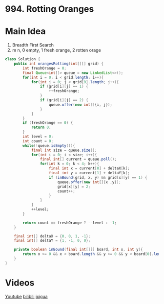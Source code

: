 # 994. Rotting Oranges

# Main Idea
1. Breadth First Search
2. m n, 0 empty, 1 fresh orange, 2 rotten orage

```java
class Solution {
    public int orangesRotting(int[][] grid) {
        int freshOrange = 0;
        final Queue<int[]> queue = new LinkedList<>();
        for(int i = 0; i < grid.length; i++){
            for(int j = 0; j < grid[0].length; j++){
                if (grid[i][j] == 1) {
                    ++freshOrange;
                }
                if (grid[i][j] == 2) {
                    queue.offer(new int[]{i, j});
                }
            }
        }
        if (freshOrange == 0) {
            return 0;
        }
        int level = 0;
        int count = 0;
        while(!queue.isEmpty()){
            final int size = queue.size();
            for(int i = 0; i < size; i++){
                final int[] current = queue.poll();
                for(int k = 0; k < 4; k++){
                    final int x = current[0] + deltaX[k];
                    final int y = current[1] + deltaY[k];
                    if (inBound(grid, x, y) && grid[x][y] == 1) {
                        queue.offer(new int[]{x ,y});
                        grid[x][y] = 2;
                        count++;
                    }
                }
            }
            ++level;
        }

        return count == freshOrange ? --level : -1;
    }

    final int[] deltaX = {0, 0, 1, -1};
    final int[] deltaY = {1, -1, 0, 0};

    private boolean inBound(final int[][] board, int x, int y){
        return x >= 0 && x < board.length && y >= 0 && y < board[0].length;
    }
}
```

# Videos
[Youtube](https://www.youtube.com/watch?v=f0n55jnQYJY)
[bilibili](https://www.bilibili.com/video/BV1Wv411u7nt/)
[ixigua](https://www.ixigua.com/i7024501073037492749/)